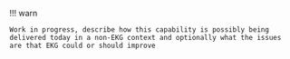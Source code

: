 !!! warn

    Work in progress, describe how this capability is possibly being delivered today in a non-EKG context and optionally what the issues are that EKG could or should improve
